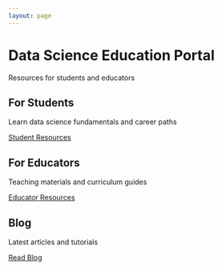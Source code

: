 ```yaml
---
layout: page
---
```


<div class="hero">
  <h1>Data Science Education Portal</h1>
  <p>Resources for students and educators</p>
</div>

<div class="user-types">
  <div class="user-card">
    <h2>For Students</h2>
    <p>Learn data science fundamentals and career paths</p>
    <a href="{{ '/data-science/' | relative_url }}" class="btn">Student Resources</a>
  </div>

  <div class="user-card">
    <h2>For Educators</h2>
    <p>Teaching materials and curriculum guides</p>
    <a href="{{ '/data-science/?view=educator' | relative_url }}" class="btn">Educator Resources</a>
  </div>
  
  <div class="user-card">
    <h2>Blog</h2>
    <p>Latest articles and tutorials</p>
    <a href="{{ '/blog/' | relative_url }}" class="btn">Read Blog</a>
  </div>
</div>